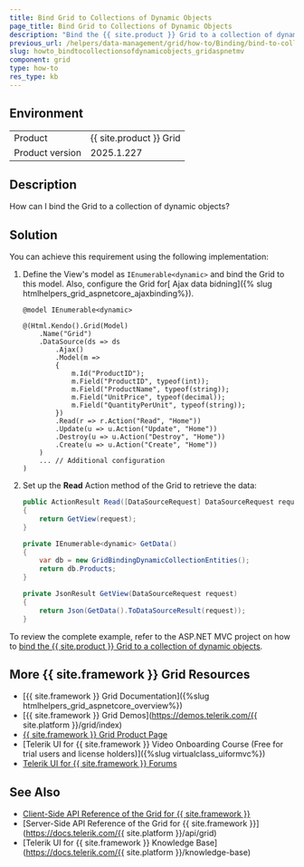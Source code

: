 ```yaml
---
title: Bind Grid to Collections of Dynamic Objects
page_title: Bind Grid to Collections of Dynamic Objects
description: "Bind the {{ site.product }} Grid to a collection of dynamic objects in ASP.NET MVC applications."
previous_url: /helpers/data-management/grid/how-to/Binding/bind-to-collection-of-dynamic-objects, /html-helpers/data-management/grid/how-to/Binding/bind-to-collection-of-dynamic-objects
slug: howto_bindtocollectionsofdynamicobjects_gridaspnetmv
component: grid
type: how-to
res_type: kb
---
```


## Environment

<table>
 <tr>
  <td>Product</td>
  <td>{{ site.product }} Grid</td>
 </tr>
 <tr>
  <td>Product version</td>
  <td>2025.1.227</td>
 </tr>
</table>

## Description

How can I bind the Grid to a collection of dynamic objects?

## Solution

You can achieve this requirement using the following implementation:

1. Define the View's model as `IEnumerable<dynamic>` and bind the Grid to this model. Also, configure the Grid for[ Ajax data bidning]({% slug htmlhelpers_grid_aspnetcore_ajaxbinding%}).

    ```HtmlHelper
    @model IEnumerable<dynamic>

    @(Html.Kendo().Grid(Model)
        .Name("Grid")
        .DataSource(ds => ds
            .Ajax()
            .Model(m =>
            {
                m.Id("ProductID");
                m.Field("ProductID", typeof(int));
                m.Field("ProductName", typeof(string));
                m.Field("UnitPrice", typeof(decimal));
                m.Field("QuantityPerUnit", typeof(string));
            })
            .Read(r => r.Action("Read", "Home"))
            .Update(u => u.Action("Update", "Home"))
            .Destroy(u => u.Action("Destroy", "Home"))
            .Create(u => u.Action("Create", "Home"))
        )
        ... // Additional configuration
    )
    ```

1. Set up the **Read** Action method of the Grid to retrieve the data:

    ```C#
    public ActionResult Read([DataSourceRequest] DataSourceRequest request)
    {
        return GetView(request);
    }

    private IEnumerable<dynamic> GetData()
    {
        var db = new GridBindingDynamicCollectionEntities();
        return db.Products;
    }

    private JsonResult GetView(DataSourceRequest request)
    {
        return Json(GetData().ToDataSourceResult(request));
    }
    ```

To review the complete example, refer to the ASP.NET MVC project on how to [bind the {{ site.product }} Grid to a collection of dynamic objects](https://github.com/telerik/ui-for-aspnet-mvc-examples/tree/master/Telerik.Examples.Mvc/Telerik.Examples.Mvc/Areas/GridBindingDynamicCollection).

## More {{ site.framework }} Grid Resources

* [{{ site.framework }} Grid Documentation]({%slug htmlhelpers_grid_aspnetcore_overview%})
* [{{ site.framework }} Grid Demos](https://demos.telerik.com/{{ site.platform }}/grid/index)
* [{{ site.framework }} Grid Product Page](https://www.telerik.com/aspnet-mvc/grid)
* [Telerik UI for {{ site.framework }} Video Onboarding Course (Free for trial users and license holders)]({%slug virtualclass_uiformvc%})
* [Telerik UI for {{ site.framework }} Forums](https://www.telerik.com/forums/aspnet-mvc)

## See Also

* [Client-Side API Reference of the Grid for {{ site.framework }}](https://docs.telerik.com/kendo-ui/api/javascript/ui/grid)
* [Server-Side API Reference of the Grid for {{ site.framework }}](https://docs.telerik.com/{{ site.platform }}/api/grid)
* [Telerik UI for {{ site.framework }} Knowledge Base](https://docs.telerik.com/{{ site.platform }}/knowledge-base)
